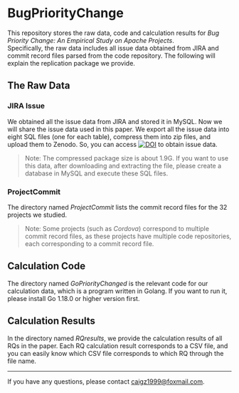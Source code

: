 # BugPriorityChange
This repository stores the raw data, code and calculation results for *Bug Priority Change: An Empirical Study on Apache Projects*.  
Specifically, the raw data includes all issue data obtained from JIRA and commit record files parsed from the code repository. 
The following will explain the replication package we provide.
## The Raw Data  
### JIRA Issue
We obtained all the issue data from JIRA and stored it in MySQL. Now we will share the issue data used in this paper. We export all the issue data into eight SQL files (one for each table), compress them into zip files, and upload them to Zenodo. So, you can access [![DOI](https://zenodo.org/badge/DOI/10.5281/zenodo.8237408.svg)](https://doi.org/10.5281/zenodo.8237408)
 to obtain issue data.
> Note: The compressed package size is about 1.9G. If you want to use this data, after downloading and extracting the file, please create a database in MySQL and execute these SQL files.
### ProjectCommit
The directory named *ProjectCommit* lists the commit record files for the 32 projects we studied.
> Note: Some projects (such as *Cordova*) correspond to multiple commit record files, as these projects have multiple code repositories, each corresponding to a commit record file.
## Calculation Code
The directory named *GoPriorityChanged* is the relevant code for our calculation data, which is a program written in Golang. If you want to run it, please install Go 1.18.0 or higher version first.

## Calculation Results
In the directory named *RQresults*, we provide the calculation results of all RQs in the paper. Each RQ calculation result corresponds to a CSV file, and you can easily know which CSV file corresponds to which RQ through the file name.

---
If you have any questions, please contact caigz1999@foxmail.com.
